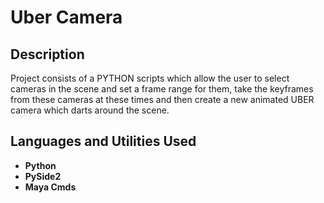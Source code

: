 <h1>Uber Camera</h1>

<h2>Description</h2>
Project consists of a PYTHON scripts which allow the user to select cameras in the scene and set a frame range for them, take the keyframes from these cameras at these times and then create a new animated UBER camera which darts around the scene. 
<br />

<h2>Languages and Utilities Used</h2>

- <b>Python</b> 
- <b>PySide2</b> 
- <b>Maya Cmds</b> 

